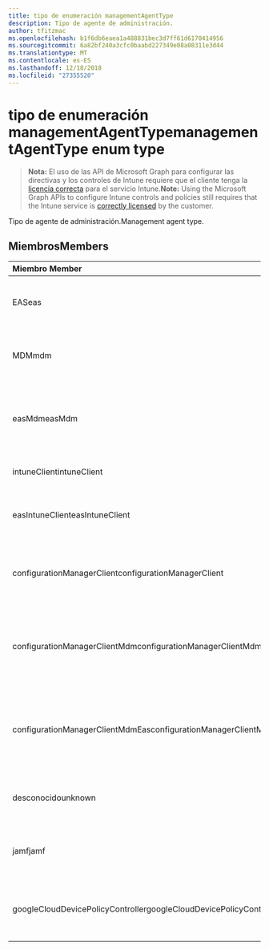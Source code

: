 ```yaml
---
title: tipo de enumeración managementAgentType
description: Tipo de agente de administración.
author: tfitzmac
ms.openlocfilehash: b1f6db6eaea1a488831bec3d7ff61d6170414956
ms.sourcegitcommit: 6a82bf240a3cfc0baabd227349e08a08311e3d44
ms.translationtype: MT
ms.contentlocale: es-ES
ms.lasthandoff: 12/18/2018
ms.locfileid: "27355520"
---
```

# <a name="managementagenttype-enum-type"></a><span data-ttu-id="e4376-103">tipo de enumeración managementAgentType</span><span class="sxs-lookup"><span data-stu-id="e4376-103">managementAgentType enum type</span></span>

> <span data-ttu-id="e4376-104">**Nota:** El uso de las API de Microsoft Graph para configurar las directivas y los controles de Intune requiere que el cliente tenga la [licencia correcta](https://go.microsoft.com/fwlink/?linkid=839381) para el servicio Intune.</span><span class="sxs-lookup"><span data-stu-id="e4376-104">**Note:** Using the Microsoft Graph APIs to configure Intune controls and policies still requires that the Intune service is [correctly licensed](https://go.microsoft.com/fwlink/?linkid=839381) by the customer.</span></span>

<span data-ttu-id="e4376-105">Tipo de agente de administración.</span><span class="sxs-lookup"><span data-stu-id="e4376-105">Management agent type.</span></span>
## <a name="members"></a><span data-ttu-id="e4376-106">Miembros</span><span class="sxs-lookup"><span data-stu-id="e4376-106">Members</span></span>
|<span data-ttu-id="e4376-107">Miembro	</span><span class="sxs-lookup"><span data-stu-id="e4376-107">Member</span></span>|<span data-ttu-id="e4376-108">Valor</span><span class="sxs-lookup"><span data-stu-id="e4376-108">Value</span></span>|<span data-ttu-id="e4376-109">Descripción</span><span class="sxs-lookup"><span data-stu-id="e4376-109">Description</span></span>|
|:---|:---|:---|
|<span data-ttu-id="e4376-110">EAS</span><span class="sxs-lookup"><span data-stu-id="e4376-110">eas</span></span>|<span data-ttu-id="e4376-111">1</span><span class="sxs-lookup"><span data-stu-id="e4376-111">1</span></span>|<span data-ttu-id="e4376-112">El dispositivo se administra mediante Exchange server.</span><span class="sxs-lookup"><span data-stu-id="e4376-112">The device is managed by Exchange server.</span></span>|
|<span data-ttu-id="e4376-113">MDM</span><span class="sxs-lookup"><span data-stu-id="e4376-113">mdm</span></span>|<span data-ttu-id="e4376-114">2</span><span class="sxs-lookup"><span data-stu-id="e4376-114">2</span></span>|<span data-ttu-id="e4376-115">El dispositivo se administra mediante la Intune MDM.</span><span class="sxs-lookup"><span data-stu-id="e4376-115">The device is managed by Intune MDM.</span></span>|
|<span data-ttu-id="e4376-116">easMdm</span><span class="sxs-lookup"><span data-stu-id="e4376-116">easMdm</span></span>|<span data-ttu-id="e4376-117">3</span><span class="sxs-lookup"><span data-stu-id="e4376-117">3</span></span>|<span data-ttu-id="e4376-118">El dispositivo se administra mediante Exchange server y MDM. Intune</span><span class="sxs-lookup"><span data-stu-id="e4376-118">The device is managed by both Exchange server and Intune MDM.</span></span>|
|<span data-ttu-id="e4376-119">intuneClient</span><span class="sxs-lookup"><span data-stu-id="e4376-119">intuneClient</span></span>|<span data-ttu-id="e4376-120">4</span><span class="sxs-lookup"><span data-stu-id="e4376-120">4</span></span>|<span data-ttu-id="e4376-121">Intune administrados de cliente.</span><span class="sxs-lookup"><span data-stu-id="e4376-121">Intune client managed.</span></span>|
|<span data-ttu-id="e4376-122">easIntuneClient</span><span class="sxs-lookup"><span data-stu-id="e4376-122">easIntuneClient</span></span>|<span data-ttu-id="e4376-123">5</span><span class="sxs-lookup"><span data-stu-id="e4376-123">5</span></span>|<span data-ttu-id="e4376-124">El dispositivo está EAS y Intune administrados de cliente dual.</span><span class="sxs-lookup"><span data-stu-id="e4376-124">The device is EAS and Intune client dual managed.</span></span>|
|<span data-ttu-id="e4376-125">configurationManagerClient</span><span class="sxs-lookup"><span data-stu-id="e4376-125">configurationManagerClient</span></span>|<span data-ttu-id="e4376-126">8</span><span class="sxs-lookup"><span data-stu-id="e4376-126">8</span></span>|<span data-ttu-id="e4376-127">El dispositivo se administra mediante el Administrador de configuración.</span><span class="sxs-lookup"><span data-stu-id="e4376-127">The device is managed by Configuration Manager.</span></span>|
|<span data-ttu-id="e4376-128">configurationManagerClientMdm</span><span class="sxs-lookup"><span data-stu-id="e4376-128">configurationManagerClientMdm</span></span>|<span data-ttu-id="e4376-129">10</span><span class="sxs-lookup"><span data-stu-id="e4376-129">10</span></span>|<span data-ttu-id="e4376-130">El dispositivo está administrado por el Administrador de configuración y MDM.</span><span class="sxs-lookup"><span data-stu-id="e4376-130">The device is managed by Configuration Manager and MDM.</span></span>|
|<span data-ttu-id="e4376-131">configurationManagerClientMdmEas</span><span class="sxs-lookup"><span data-stu-id="e4376-131">configurationManagerClientMdmEas</span></span>|<span data-ttu-id="e4376-132">11</span><span class="sxs-lookup"><span data-stu-id="e4376-132">11</span></span>|<span data-ttu-id="e4376-133">El dispositivo está administrado por el Administrador de configuración, MDM y Eas.</span><span class="sxs-lookup"><span data-stu-id="e4376-133">The device is managed by Configuration Manager, MDM and Eas.</span></span>|
|<span data-ttu-id="e4376-134">desconocido</span><span class="sxs-lookup"><span data-stu-id="e4376-134">unknown</span></span>|<span data-ttu-id="e4376-135">16</span><span class="sxs-lookup"><span data-stu-id="e4376-135">16</span></span>|<span data-ttu-id="e4376-136">Tipo de agente de administración desconocido.</span><span class="sxs-lookup"><span data-stu-id="e4376-136">Unknown management agent type.</span></span>|
|<span data-ttu-id="e4376-137">jamf</span><span class="sxs-lookup"><span data-stu-id="e4376-137">jamf</span></span>|<span data-ttu-id="e4376-138">32</span><span class="sxs-lookup"><span data-stu-id="e4376-138">32</span></span>|<span data-ttu-id="e4376-139">Los atributos del dispositivo se obtienen de Jamf.</span><span class="sxs-lookup"><span data-stu-id="e4376-139">The device attributes are fetched from Jamf.</span></span>|
|<span data-ttu-id="e4376-140">googleCloudDevicePolicyController</span><span class="sxs-lookup"><span data-stu-id="e4376-140">googleCloudDevicePolicyController</span></span>|<span data-ttu-id="e4376-141">64</span><span class="sxs-lookup"><span data-stu-id="e4376-141">64</span></span>|<span data-ttu-id="e4376-142">El dispositivo se administra mediante CloudDPC de Google.</span><span class="sxs-lookup"><span data-stu-id="e4376-142">The device is managed by Google's CloudDPC.</span></span>|




